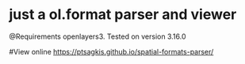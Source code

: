 # just a ol.format parser and viewer

@Requirements
openlayers3. Tested on version 3.16.0


#View online
https://ptsagkis.github.io/spatial-formats-parser/

